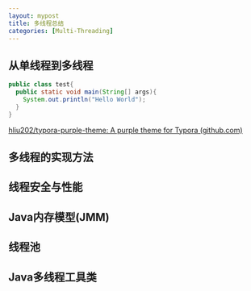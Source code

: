 ```yaml
---
layout: mypost
title: 多线程总结
categories: [Multi-Threading]
---
```

## 从单线程到多线程

```java
public class test{
  public static void main(String[] args){
    System.out.println("Hello World");
  }
}
```

[hliu202/typora-purple-theme: A purple theme for Typora (github.com)](https://github.com/hliu202/typora-purple-theme)

## 多线程的实现方法

## 线程安全与性能

## Java内存模型(JMM)

## 线程池

## Java多线程工具类






